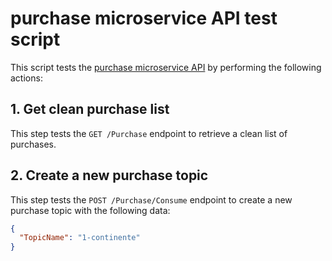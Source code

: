 # purchase microservice API test script

This script tests the [purchase microservice API](../../../microservices/docs/APIs/purchase.md) by performing the following actions:

## 1. Get clean purchase list
This step tests the `GET /Purchase` endpoint to retrieve a clean list of purchases.

## 2. Create a new purchase topic
This step tests the `POST /Purchase/Consume` endpoint to create a new purchase topic with the following data:
```json
{
  "TopicName": "1-continente"
}
```